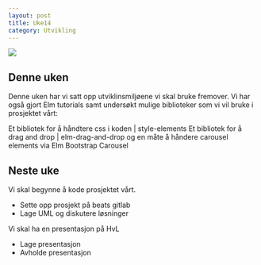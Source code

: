 ```yaml
---
layout: post
title: Uke14
category: Utvikling
---
```


![]({{site.baseurl}}/assets/img/conductor.gif)

## Denne uken
Denne uken har vi satt opp utviklinsmiljøene vi skal bruke fremover.
Vi har også gjort Elm tutorials samt undersøkt mulige biblioteker som vi vil
bruke i prosjektet vårt:

Et bibliotek for å håndtere css i koden | style-elements
Et bibliotek for å drag and drop | elm-drag-and-drop
og en måte å håndere carousel elements via Elm Bootstrap Carousel

## Neste uke
Vi skal begynne å kode prosjektet vårt.
- Sette opp prosjekt på beats gitlab
- Lage UML og diskutere løsninger

Vi skal ha en presentasjon på HvL
- Lage presentasjon
- Avholde presentasjon

